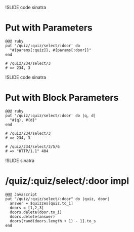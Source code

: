 !SLIDE code sinatra

# Put with Parameters

    @@@ ruby
    put '/quiz/:quiz/select/:door' do
      "#{params[:quiz]}, #{params[:door]}"
    end

    # /quiz/234/select/3
    # => 234, 3

!SLIDE code sinatra

# Put with Block Parameters

    @@@ ruby
    put '/quiz/:quiz/select/:door' do |q, d|
      "#{q}, #{d}"
    end

    # /quiz/234/select/3
    # => 234, 3

    # /quiz/234/select/3/5/6
    # => "HTTP/1.1" 404


!SLIDE sinatra
# /quiz/:quiz/select/:door impl

    @@@ Javascript
    put "/quiz/:quiz/select/:door" do |quiz, door|
      answer = $quizzes[quiz.to_i]
      doors = [1,2,3]
      doors.delete(door.to_i)
      doors.delete(answer)
      doors[rand(doors.length + 1) - 1].to_s
    end